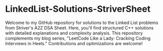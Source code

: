 # LinkedList-Solutions-StriverSheet
Welcome to my GitHub repository for solutions to the Linked List problems from Striver's A2Z DSA Sheet. Here, you'll find structured C++ solutions with detailed explanations and complexity analysis. This repository complements my blog series, "LeetCode Like a Lady: Cracking Coding Interviews in Heels." Contributions and optimizations are welcome!
